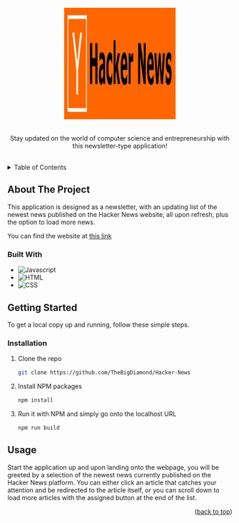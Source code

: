 <!-- PROJECT LOGO -->
<br />
<div align="center">
  <a id="readme-top"></a>
  <img src="src/IMG/logo.png" alt="Logo" width="250" height="250">
  
  <br />
  <br />

  <p align="center">
    Stay updated on the world of computer science and entrepreneurship with this newsletter-type application!
  </p>
</div>
<br />

<!-- TABLE OF CONTENTS -->
<details>
  <summary>Table of Contents</summary>
  <ol>
    <li>
      <a href="#about-the-project">About The Project</a>
      <ul>
        <li><a href="#built-with">Built With</a></li>
      </ul>
    </li>
    <li>
      <a href="#getting-started">Getting Started</a>
      <ul>
        <li><a href="#installation">Installation</a></li>
      </ul>
    </li>
    <li><a href="#usage">Usage</a></li>
  </ol>
</details>



<!-- ABOUT THE PROJECT -->
## About The Project

This application is designed as a newsletter, with an updating list of the newest news published on the Hacker News website, all upon refresh, plus the option to load more news.

You can find the website at [this link](https://hacker-news-s2i.netlify.app/)

### Built With

* ![Javascript][javascript-shield]
* ![HTML][html-shield]
* ![CSS][css-shield]

<!-- GETTING STARTED -->
## Getting Started

To get a local copy up and running, follow these simple steps.

### Installation

1. Clone the repo
   ```sh
   git clone https://github.com/TheBigDiamond/Hacker-News
   ```
2. Install NPM packages
   ```sh
   npm install
   ```
3. Run it with NPM and simply go onto the localhost URL
      ```sh
   npm run build
   ```
   
<!-- USAGE EXAMPLES -->
## Usage

Start the application up and upon landing onto the webpage, you will be greeted by a selection of the newest news currently published on the Hacker News platform. You can either click an article that catches your attention and be redirected to the article itself, or you can scroll down to load more articles with the assigned button at the end of the list.

<p align="right">(<a href="#readme-top">back to top</a>)</p>

<!-- MARKDOWN LINKS & IMAGES -->
<!-- https://www.markdownguide.org/basic-syntax/#reference-style-links -->
[javascript-shield]: https://img.shields.io/badge/JavaScript-F7DF1E?logo=javascript&logoColor=000
[html-shield]: https://img.shields.io/badge/HTML-%23E34F26.svg?logo=html5&logoColor=white
[css-shield]: https://img.shields.io/badge/CSS-639?logo=css&logoColor=fff

